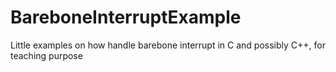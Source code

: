 # BareboneInterruptExample
Little examples on how handle barebone interrupt in C and possibly C++, for teaching purpose
